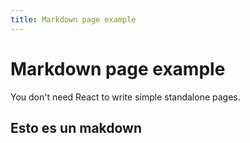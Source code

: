 ```yaml
---
title: Markdown page example
---
```


# Markdown page example

You don't need React to write simple standalone pages.
## Esto es un makdown

